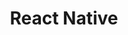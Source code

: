 ---
title: React Native
weight: 8
description: Nesta seção aprenda mais sobre as funcionalidades do Beagle React Native e como incorporar a biblioteca ao seu projeto
---